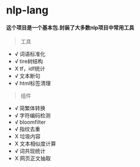 nlp-lang
========

#### 这个项目是一个基本包.封装了大多数nlp项目中常用工具

> 工具
* √ 词语标准化
* √ tire树结构
* X tf，idf统计
* √ 文本断句
* √ html标签清理



> 组件
* √ 简繁体转换
* √ 字符编码检测
* √ bloomfilter
* √ 指纹去重
* X 垃圾内容
* X 文本相似度计算
* √ 词共现统计
* X 网页正文抽取

